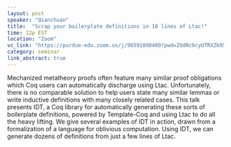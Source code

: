 ```yaml
---
layout: post
speaker: "Qianchuan"
title:  "Scrap your boilerplate definitions in 10 lines of Ltac!"
time: 12p EST
location: "Zoom"
vc_link: "https://purdue-edu.zoom.us/j/96591098409?pwd=ZUdNc0cyUTRXZk05ZEtlUXdUWXUwUT09"
category: seminar
link_abstract: true
---
```


Mechanized metatheory proofs often feature many similar proof obligations which Coq users can automatically discharge using Ltac. Unfortunately, there is no comparable solution to help users state many similar lemmas or write inductive definitions with many closely related cases. This talk presents IDT, a Coq library for automatically generating these sorts of boilerplate definitions, powered by Template-Coq and using Ltac to do all the heavy lifting. We give several examples of IDT in action, drawn from a formalization of a language for oblivious computation. Using IDT, we can generate dozens of definitions from just a few lines of Ltac.
